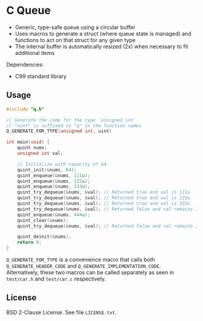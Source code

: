 # C Queue

- Generic, type-safe queue using a circular buffer
- Uses macros to generate a struct (where queue state is managed) and functions to act on that struct for any given type
- The internal buffer is automatically resized (2x) when necessary to fit additional items

Dependencies:

- C99 standard library

## Usage

```C
#include "q.h"

// Generate the code for the type `unsigned int`
// "uint" is suffixed to "q" in the function names
Q_GENERATE_FOR_TYPE(unsigned int, uint)

int main(void) {
    quint nums;
    unsigned int val;

    // Initialize with capacity of 64
    quint_init(&nums, 64);
    quint_enqueue(&nums, 111u);
    quint_enqueue(&nums, 222u);
    quint_enqueue(&nums, 333u);
    quint_try_dequeue(&nums, &val); // Returned true and val is 111u
    quint_try_dequeue(&nums, &val); // Returned true and val is 222u
    quint_try_dequeue(&nums, &val); // Returned true and val is 333u
    quint_try_dequeue(&nums, &val); // Returned false and val remains 333u
    quint_enqueue(&nums, 444u);
    quint_clear(&nums);
    quint_try_dequeue(&nums, &val); // Returned false and val remains 333u

    quint_deinit(&nums);
    return 0;
}
```

`Q_GENERATE_FOR_TYPE` is a convenience macro that calls both
`Q_GENERATE_HEADER_CODE` and `Q_GENERATE_IMPLEMENTATION_CODE`.  
Alternatively, these two macros can be called separately
as seen in `test/car.h` and `test/car.c` respectively.

## License
BSD 2-Clause License. See file `LICENSE.txt`.
